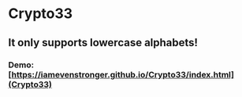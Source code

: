 # Crypto33 
## It only supports lowercase alphabets!
### Demo: [https://iamevenstronger.github.io/Crypto33/index.html](Crypto33)
